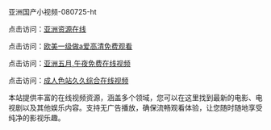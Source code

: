 亚洲国产小视频-080725-ht

点击访问：<a href="https://heiliaozj3tjd.pages.dev">亚洲资源在线</a>

点击访问：<a href="https://heiliaoe8ajia.pages.dev">欧美一级做a爱高清免费观看</a>

点击访问：<a href="https://heiliaoxqkkct.pages.dev">亚洲五月,午夜免费在线视频</a>

点击访问：<a href="https://heiliaoxwd5i8.pages.dev">成人色站久久综合在线视频</a>

本站提供丰富的在线视频资源，涵盖多个领域，您可以在这里找到最新的电影、电视剧以及其他娱乐内容。支持无广告播放，确保流畅观看体验，让您随时随地享受纯净的影视乐趣。

<span style="display:none;">[Canonical link](）</span>
